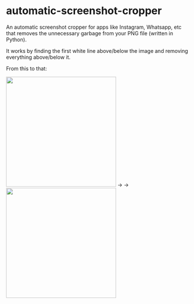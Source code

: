 # automatic-screenshot-cropper

An automatic screenshot cropper for apps like Instagram, Whatsapp, etc that removes the unnecessary garbage from your PNG file (written in Python).

It works by finding the first white line above/below the image and removing everything above/below it.



From this to that:

<img src="https://raw.githubusercontent.com/zzrafz/automatic-screenshot-cropper/master/IMG_6869.PNG" width=300> -> -> <img src="https://raw.githubusercontent.com/zzrafz/automatic-screenshot-cropper/master/IMG_6869.PNG(2).png" width=300>
